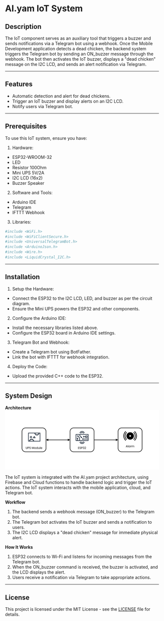 # **AI.yam IoT System**

## **Description**

  The IoT component serves as an auxiliary tool that triggers a buzzer and sends notifications via a Telegram bot using a webhook. Once the Mobile Development application detects a dead chicken, the backend system triggers the Telegram bot by sending an ON_buzzer message through the webhook. The bot then activates the IoT buzzer, displays a "dead chicken" message on the I2C LCD, and sends an alert notification via Telegram.

---

## **Features**

- Automatic detection and alert for dead chickens.
- Trigger an IoT buzzer and display alerts on an I2C LCD.
- Notify users via Telegram bot.

---

## **Prerequisites**

To use this IoT system, ensure you have:
1. Hardware:
  - ESP32-WROOM-32
  - LED
  - Resistor 100Ohm
  - Mini UPS 5V/2A
  - I2C LCD (16x2)
  - Buzzer Speaker

2. Software and Tools:
  - Arduino IDE
  - Telegram
  - IFTTT Webhook

3. Libraries:
```bash
#include <WiFi.h>
#include <WiFiClientSecure.h>
#include <UniversalTelegramBot.h>
#include <ArduinoJson.h>
#include <Wire.h>
#include <LiquidCrystal_I2C.h>
```

---

## **Installation**

1. Setup the Hardware:
  - Connect the ESP32 to the I2C LCD, LED, and buzzer as per the circuit diagram.
  - Ensure the Mini UPS powers the ESP32 and other components.

2. Configure the Arduino IDE:
  - Install the necessary libraries listed above.
  - Configure the ESP32 board in Arduino IDE settings.

3. Telegram Bot and Webhook:
  - Create a Telegram bot using BotFather.
  - Link the bot with IFTTT for webhook integration.

4. Deploy the Code:
  - Upload the provided C++ code to the ESP32.


---

## **System Design**

**Architecture**
![WORKFLOW](https://github.com/AIdotyam/IoT/blob/main/Architecture/IoT.png)

The IoT system is integrated with the AI.yam project architecture, using Firebase and Cloud functions to handle backend logic and trigger the IoT actions. The IoT system interacts with the mobile application, cloud, and Telegram bot.

**Workflow**
1. The backend sends a webhook message (ON_buzzer) to the Telegram bot.
2. The Telegram bot activates the IoT buzzer and sends a notification to users.
3. The I2C LCD displays a "dead chicken" message for immediate physical alert.

**How It Works**
1. ESP32 connects to Wi-Fi and listens for incoming messages from the Telegram bot.
2. When the ON_buzzer command is received, the buzzer is activated, and the LCD displays the alert.
3. Users receive a notification via Telegram to take appropriate actions.



---

## **License**

This project is licensed under the MIT License - see the [LICENSE](LICENSE) file for details.
